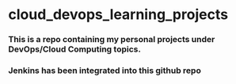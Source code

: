 # cloud_devops_learning_projects

### This is a repo containing my personal projects under DevOps/Cloud Computing topics. 

### Jenkins has been integrated into this github repo

